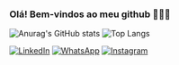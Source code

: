 ### Olá! Bem-vindos ao meu github 👨🏽‍💻

![Anurag's GitHub stats](https://github-readme-stats.vercel.app/api?username=gui-carv&show_icons=true&theme=dracula)
![Top Langs](https://github-readme-stats.vercel.app/api/top-langs/?username=gui-carv&layout=compact&theme=dracula)

[![LinkedIn](https://img.shields.io/badge/LinkedIn-0077B5?style=for-the-badge&logo=linkedin&logoColor=white)](https://www.linkedin.com/in/gui-carv/)
[![WhatsApp](https://img.shields.io/badge/WhatsApp-25D366?style=for-the-badge&logo=whatsapp&logoColor=white)](https://wa.me/5513996950829)
[![Instagram](https://img.shields.io/badge/Instagram-E4405F?style=for-the-badge&logo=instagram&logoColor=white)](https://www.instagram.com/guicarv__/)
